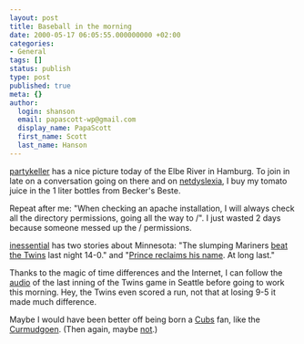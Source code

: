 ```yaml
---
layout: post
title: Baseball in the morning
date: 2000-05-17 06:05:55.000000000 +02:00
categories:
- General
tags: []
status: publish
type: post
published: true
meta: {}
author:
  login: shanson
  email: papascott-wp@gmail.com
  display_name: PapaScott
  first_name: Scott
  last_name: Hanson
---
```

<p><a href="http://partykeller.editthispage.com/2000/05/17">partykeller</a> has a nice picture today of the Elbe River in Hamburg. To join in late on a conversation going on there and on <a href="http://netdyslexia.editthispage.com">netdyslexia</a>, I buy my tomato juice in the 1 liter bottles from Becker's Beste.</p>
<p>Repeat after me: "When checking an apache installation, I will always check all the directory permissions, going all the way to /". I just wasted 2 days because someone messed up the / permissions.</p>
<p><a href="http://inessential.com/">inessential</a> has two stories about Minnesota:  "The slumping Mariners <a href="http://www.cnnsi.com/baseball/mlb/news/2000/05/15/twins_mariners_ap/index.html">beat the Twins</a> last night 14-0." and "<a href="http://www.salon.com/ent/wire/2000/05/16/prince/index.html">Prince reclaims his name</a>. At long last."</p>
<p>Thanks to the magic of time differences and the Internet, I can follow the <a href="http://www.majorleaguebaseball.com/u/baseball/mlbcom/audio/game.htm">audio</a> of the last inning of the Twins game in Seattle before going to work this morning. Hey, the Twins even scored a run, not that at losing 9-5 it made much difference.</p>
<p>Maybe I would have been better off being born a <a href="http://www.cubs.com">Cubs</a> fan, like the <a href="http://cuwu.editthispage.com/">Curmudgoen</a>. (Then again, maybe <a href="http://sports.latimes.com/news/20000517/bbo/los/20000517fuou8tke.html">not</a>.)</p>
